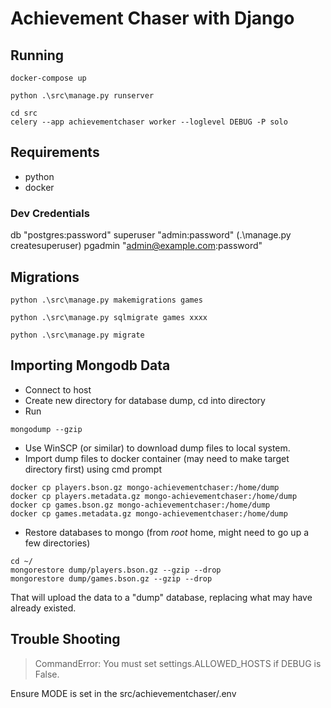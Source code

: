 # Achievement Chaser with Django

## Running

```
docker-compose up
```

```
python .\src\manage.py runserver
```

```
cd src
celery --app achievementchaser worker --loglevel DEBUG -P solo
```

## Requirements

* python
* docker

### Dev Credentials

db "postgres:password"
superuser "admin:password" (.\manage.py createsuperuser)
pgadmin "admin@example.com:password"

## Migrations

`python .\src\manage.py makemigrations games`

`python .\src\manage.py sqlmigrate games xxxx`

`python .\src\manage.py migrate`

## Importing Mongodb Data

* Connect to host
* Create new directory for database dump, cd into directory
* Run

```
mongodump --gzip
```

* Use WinSCP (or similar) to download dump files to local system.
* Import dump files to docker container (may need to make target directory first) using cmd prompt

```
docker cp players.bson.gz mongo-achievementchaser:/home/dump
docker cp players.metadata.gz mongo-achievementchaser:/home/dump
docker cp games.bson.gz mongo-achievementchaser:/home/dump
docker cp games.metadata.gz mongo-achievementchaser:/home/dump
```

* Restore databases to mongo (from _root_ home, might need to go up a few directories)

```
cd ~/
mongorestore dump/players.bson.gz --gzip --drop
mongorestore dump/games.bson.gz --gzip --drop
```

That will upload the data to a "dump" database, replacing what may have already existed.


## Trouble Shooting

> CommandError: You must set settings.ALLOWED_HOSTS if DEBUG is False.

Ensure MODE is set in the src/achievementchaser/.env
